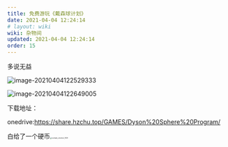 ```yaml
---
title: 免费游玩《戴森球计划》
date: 2021-04-04 12:24:14
# layout: wiki
wiki: 杂物间
updated: 2021-04-04 12:24:14
order: 15
---
```


多说无益

<!-- more -->

![image-20210404122529333](https://raw.hzchu.top/thun888/tuku/master/img/image-20210404122529333.png)

![image-20210404122649005](https://raw.hzchu.top/thun888/tuku/master/img/image-20210404122649005.png)

下载地址：

onedrive:https://share.hzchu.top/GAMES/Dyson%20Sphere%20Program/

白给了一个硬币<img src="https://raw.hzchu.top/thun888/tuku/master/img/coolapk_emotion_1020.png" alt="coolapk_emotion_1020" style="zoom:25%;" />